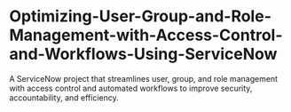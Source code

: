 # Optimizing-User-Group-and-Role-Management-with-Access-Control-and-Workflows-Using-ServiceNow
A ServiceNow project that streamlines user, group, and role management with access control and automated workflows to improve security, accountability, and efficiency.
